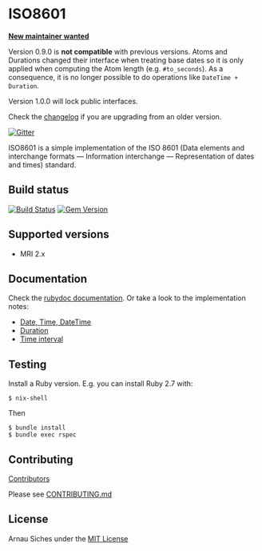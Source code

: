 # ISO8601

**[New maintainer wanted](https://github.com/arnau/ISO8601/issues/50)**

Version 0.9.0 is **not compatible** with previous versions.  Atoms and Durations
changed their interface when treating base dates so it is only applied when
computing the Atom length (e.g. `#to_seconds`).  As a consequence, it is no
longer possible to do operations like `DateTime + Duration`.

Version 1.0.0 will lock public interfaces.

Check the [changelog](https://github.com/arnau/ISO8601/blob/master/CHANGELOG.md) if you are upgrading from an older version.

[![Gitter](https://badges.gitter.im/Join%20Chat.svg)](https://gitter.im/arnau/ISO8601?utm_source=badge&utm_medium=badge&utm_campaign=pr-badge&utm_content=badge)

ISO8601 is a simple implementation of the ISO 8601 (Data elements and
interchange formats — Information interchange — Representation of dates and
times) standard.

## Build status

[![Build Status](https://secure.travis-ci.org/arnau/ISO8601.png?branch=master)](http://travis-ci.org/arnau/ISO8601/)
[![Gem Version](https://badge.fury.io/rb/iso8601.svg)](http://badge.fury.io/rb/iso8601)

## Supported versions

* MRI 2.x

## Documentation

Check the [rubydoc documentation](http://www.rubydoc.info/gems/iso8601). Or
take a look to the implementation notes:

* [Date, Time, DateTime](docs/date-time.md)
* [Duration](docs/duration.md)
* [Time interval](docs/time-interval.md)


## Testing

Install a Ruby version. E.g. you can install Ruby 2.7 with:

```
$ nix-shell
```

Then

```
$ bundle install
$ bundle exec rspec
```

## Contributing

[Contributors](https://github.com/arnau/ISO8601/graphs/contributors)

Please see [CONTRIBUTING.md](./CONTRIBUTING.md)


## License

Arnau Siches under the [MIT License](https://github.com/arnau/ISO8601/blob/master/LICENSE)
